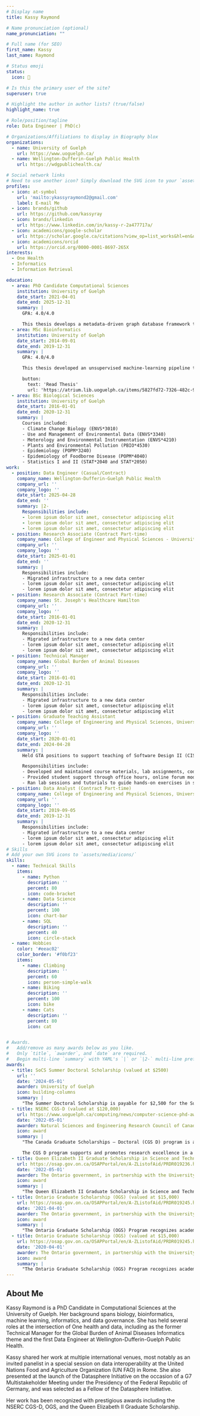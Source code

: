 ```yaml
---
# Display name
title: Kassy Raymond

# Name pronunciation (optional)
name_pronunciation: ""

# Full name (for SEO)
first_name: Kassy
last_name: Raymond

# Status emoji
status:
  icon: 🌄

# Is this the primary user of the site?
superuser: true

# Highlight the author in author lists? (true/false)
highlight_name: true

# Role/position/tagline
role: Data Engineer | PhD(c)

# Organizations/Affiliations to display in Biography blox
organizations:
  - name: University of Guelph
    url: https://www.uoguelph.ca/
  - name: Wellington-Dufferin-Guelph Public Health
    url: https://wdgpublichealth.ca/

# Social network links
# Need to use another icon? Simply download the SVG icon to your `assets/media/icons/` folder.
profiles:
  - icon: at-symbol
    url: 'mailto:ykassyraymond2@gmail.com'
    label: E-mail Me
  - icon: brands/github
    url: https://github.com/kassyray
  - icon: brands/linkedin
    url: https://www.linkedin.com/in/kassy-r-2a477717a/
  - icon: academicons/google-scholar
    url: https://scholar.google.ca/citations?view_op=list_works&hl=en&user=GrNcYAgAAAAJ
  - icon: academicons/orcid
    url: https://orcid.org/0000-0001-8697-265X
interests:
  - One Health
  - Informatics
  - Information Retrieval

education:
  - area: PhD Candidate Computational Sciences
    institution: University of Guelph
    date_start: 2021-04-01
    date_end: 2025-12-31
    summary: |
      GPA: 4.0/4.0

      This thesis develops a metadata-driven graph database framework that harmonizes livestock data classifications and vocabularies from intergovernmental and national sources, enhancing interoperability and enabling discovery of disparate data sources. Through a qualitative review of metadata, data, and data systems, this research establishes a bottom-up methodology for developing community-driven standards. 
  - area: MSc Bioinformatics
    institution: University of Guelph
    date_start: 2014-09-01
    date_end: 2019-12-31
    summary: |
      GPA: 4.0/4.0

      This thesis developed an unsupervised machine-learning pipeline to analyze Electrodermal Activity (EDA) as a sympathetic-nervous-system stress marker. We applied DBSCAN and k-means clustering to time-series features extracted over multiple window lengths (3-120 seconds) from Biopac and Empatica E4 recordings. A novel visualization for cluster dynamics was created and demonstrated that analyzing Empatica E4 signals with longer window lengths are able to identify regions of stress at a comparable level to signals collected from Biopac.

      button:
        text: 'Read Thesis'
        url: 'https://atrium.lib.uoguelph.ca/items/5827fd72-7326-482c-92f1-ddc52ff4069c'
  - area: BSc Biological Sciences 
    institution: University of Guelph
    date_start: 2016-01-01
    date_end: 2020-12-31
    summary: |
      Courses included:
      - Climate Change Biology (ENVS*3010)
      - Use and Management of Environmental Data (ENVS*3340)
      - Meterology and Environmental Instrumentation (ENVS*4210)
      - Plants and Environmental Pollution (PBIO*4530)
      - Epidemiology (POPM*3240)
      - Epidemiology of Foodborne Disease (POPM*4040)
      - Statistics I and II (STAT*2040 and STAT*2050)
work:
  - position: Data Engineer (Casual/Contract)
    company_name: Wellington-Dufferin-Guelph Public Health
    company_url: ''
    company_logo: ''
    date_start: 2025-04-28
    date_end: ''
    summary: |2-
      Responsibilities include:
      - lorem ipsum dolor sit amet, consectetur adipiscing elit
      - lorem ipsum dolor sit amet, consectetur adipiscing elit
      - lorem ipsum dolor sit amet, consectetur adipiscing elit
  - position: Research Associate (Contract Part-time)
    company_name: College of Engineer and Physical Sciences - University of Guelph
    company_url: ''
    company_logo: ''
    date_start: 2025-01-01
    date_end: ''
    summary: |
      Responsibilities include:
      - Migrated infrastructure to a new data center
      - lorem ipsum dolor sit amet, consectetur adipiscing elit
      - lorem ipsum dolor sit amet, consectetur adipiscing elit
  - position: Research Associate (Contract Part-time)
    company_name: St. Joseph's Healthcare Hamilton
    company_url: ''
    company_logo: ''
    date_start: 2016-01-01
    date_end: 2020-12-31
    summary: |
      Responsibilities include:
      - Migrated infrastructure to a new data center
      - lorem ipsum dolor sit amet, consectetur adipiscing elit
      - lorem ipsum dolor sit amet, consectetur adipiscing elit
  - position: Technical Manager
    company_name: Global Burden of Animal Diseases 
    company_url: ''
    company_logo: ''
    date_start: 2016-01-01
    date_end: 2020-12-31
    summary: |
      Responsibilities include:
      - Migrated infrastructure to a new data center
      - lorem ipsum dolor sit amet, consectetur adipiscing elit
      - lorem ipsum dolor sit amet, consectetur adipiscing elit
  - position: Graduate Teaching Assistant
    company_name: College of Engineering and Physical Sciences, University of Guelph
    company_url: ''
    company_logo: ''
    date_start: 2020-01-01
    date_end: 2024-04-28
    summary: |
      Held GTA positions to support teaching of Software Design II (CIS\*2250), Systems Programming (CIS\*3010), and Cloud Computing (CIS\*4010).

      Responsibilities include:
      - Developed and maintained course materials, lab assignments, code examples, and automating test scripts. 
      - Provided student support through office hours, online forum moderation, detailed feedback on programming assignments, and exams.
      - Ran lab sessions and tutorials to guide hands-on exercises in software design. 
  - position: Data Analyst (Contract Part-time)
    company_name: College of Engineering and Physical Sciences, University of Guelph
    company_url: ''
    company_logo: ''
    date_start: 2019-09-05
    date_end: 2019-12-31
    summary: |
      Responsibilities include:
      - Migrated infrastructure to a new data center
      - lorem ipsum dolor sit amet, consectetur adipiscing elit
      - lorem ipsum dolor sit amet, consectetur adipiscing elit
# Skills
# Add your own SVG icons to `assets/media/icons/`
skills:
  - name: Technical Skills
    items:
      - name: Python
        description: ''
        percent: 80
        icon: code-bracket
      - name: Data Science
        description: ''
        percent: 100
        icon: chart-bar
      - name: SQL
        description: ''
        percent: 40
        icon: circle-stack
  - name: Hobbies
    color: '#eeac02'
    color_border: '#f0bf23'
    items:
      - name: Climbing
        description: ''
        percent: 60
        icon: person-simple-walk
      - name: Biking
        description: ''
        percent: 100
        icon: bike
      - name: Cats
        description: ''
        percent: 80
        icon: cat


# Awards.
#   Add/remove as many awards below as you like.
#   Only `title`, `awarder`, and `date` are required.
#   Begin multi-line `summary` with YAML's `|` or `|2-` multi-line prefix and indent 2 spaces below.
awards:
  - title: SoCS Summer Doctoral Scholarship (valued at $2500)
    url: ''
    date: '2024-05-01'
    awarder: University of Guelph
    icon: building-columns
    summary: |
      "The Summer Doctoral Scholarship is payable for $2,500 for the Summer 2024 semester, and is awarded based on the demonstrated academic excellence and research potential of our PhD students within the School of Computer Science."
  - title: NSERC CGS-D (valued at $120,000)
    url: https://www.uoguelph.ca/computing/news/computer-science-phd-awarded-nserc
    date: '2022-05-01'
    awarder: Natural Sciences and Engineering Research Council of Canada
    icon: award
    summary: |
      "The Canada Graduate Scholarships — Doctoral (CGS D) program is a federal program of scholarships administered by the Natural Sciences and Engineering Research Council of Canada (NSERC), the Canadian Institutes of Health Research (CIHR) and the Social Sciences and Humanities Research Council (SSHRC). Scholarships are awarded through national competitions by these three granting agencies.

      The CGS D program supports and promotes research excellence in a wide variety of disciplines and broad fields of natural sciences and engineering, health and social sciences and humanities, including interdisciplinary and multidisciplinary research. This support allows scholars to concentrate on their doctoral studies more fully, to seek out the best research mentors in their chosen fields and to contribute to the Canadian research ecosystem during and beyond the tenure of their awards." 
  - title: Queen Elizabeth II Graduate Scholarship in Science and Technology (QEII-GSST) (valued at $15,000)
    url: https://osap.gov.on.ca/OSAPPortal/en/A-ZListofAid/PRDR019236.html
    date: '2022-05-01'
    awarder: The Ontario government, in partnership with the University of Guelph
    icon: award
    summary: |
      "The Queen Elizabeth II Graduate Scholarship in Science and Technology (QEII-GSST) is designed to encourage excellence in graduate studies in science and technology. The program is jointly supported by funds provided by the Ministry of Training, Colleges and Universities ('ministry') and funds provided by the University of Guelph.  The ministry contributes two-thirds of the value of the award and the university provides one-third."
  - title: Ontario Graduate Scholarship (OGS) (valued at $15,000)
    url: https://osap.gov.on.ca/OSAPPortal/en/A-ZListofAid/PRDR019245.html
    date: '2021-04-01'
    awarder: The Ontario government, in partnership with the University of Guelph
    icon: award
    summary: |
      "The Ontario Graduate Scholarship (OGS) Program recognizes academic excellence in graduate studies at the master's and doctoral levels in all disciplines of academic study. The program is jointly supported by funds provided by the Ministry of Training, College and Universities ('ministry') and funds provided by the University of Guelph.  The ministry contributes two-thirds of the value of the award and the university provides one-third."
  - title: Ontario Graduate Scholarship (OGS) (valued at $15,000)
    url: https://osap.gov.on.ca/OSAPPortal/en/A-ZListofAid/PRDR019245.html
    date: '2020-04-01'
    awarder: The Ontario government, in partnership with the University of Guelph
    icon: award
    summary: | 
      "The Ontario Graduate Scholarship (OGS) Program recognizes academic excellence in graduate studies at the master's and doctoral levels in all disciplines of academic study. The program is jointly supported by funds provided by the Ministry of Training, College and Universities ('ministry') and funds provided by the University of Guelph.  The ministry contributes two-thirds of the value of the award and the university provides one-third."
---
```


## About Me

Kassy Raymond is a PhD Candidate in Computational Sciences at the University of Guelph. Her background spans biology, bioinformatics, machine learning, informatics, and data governance. She has held several roles at the intersection of One health and data, including as the former Technical Manager for the Global Burden of Animal Diseases Informatics theme and the first Data Engineer at Wellington-Dufferin-Guelph Public Health.

Kassy shared her work at multiple international venues, most notably as an invited panelist in a special session on data interoperability at the United Nations Food and Agriculture Organization (UN FAO) in Rome. She also presented at the launch of the Datasphere Initiative on the occasion of a G7 Multistakeholder Meeting under the Presidency of the Federal Republic of Germany, and was selected as a Fellow of the Datasphere Initiative.

Her work has been recognized with prestigious awards including the NSERC CGS-D, OGS, and the Queen Elizabeth II Graduate Scholarship.